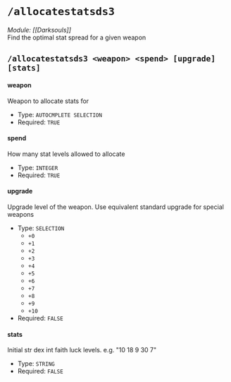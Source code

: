 # `/allocatestatsds3`
*Module: [[Darksouls]]*<br>
Find the optimal stat spread for a given weapon
## `/allocatestatsds3 <weapon> <spend> [upgrade] [stats]`
#### weapon
Weapon to allocate stats for
- Type: `AUTOCMPLETE SELECTION`
- Required: `TRUE`
#### spend
How many stat levels allowed to allocate
- Type: `INTEGER`
- Required: `TRUE`
#### upgrade
Upgrade level of the weapon. Use equivalent standard upgrade for special weapons
- Type: `SELECTION`
  - `+0`
  - `+1`
  - `+2`
  - `+3`
  - `+4`
  - `+5`
  - `+6`
  - `+7`
  - `+8`
  - `+9`
  - `+10`
- Required: `FALSE`
#### stats
Initial str dex int faith luck levels. e.g. "10 18 9 30 7"
- Type: `STRING`
- Required: `FALSE`